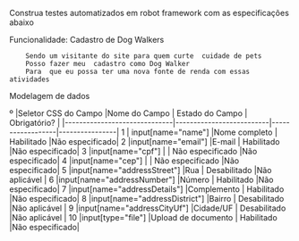 Construa testes automatizados em robot framework com as especificações abaixo


Funcionalidade: Cadastro de Dog Walkers

        Sendo um visitante do site para quem curte  cuidade de pets
        Posso fazer meu  cadastro como Dog Walker
        Para  que eu possa ter uma nova fonte de renda com essas  atividades



Modelagem de dados

º	|Seletor CSS do Campo          |Nome do Campo             | Estado do Campo  | Obrigatório?   |
    |------------------------------|--------------------------|------------------|----------------|
1	|   input[name="name"]         |Nome completo             | Habilitado       |Não especificado|
2	|input[name="email"]           |E-mail	                  | Habilitado       |Não especificado|
3	|input[name="cpf"]             |                          | Não especificado |Não especificado|
4	|input[name="cep"]             |                          | Não especificado |Não especificado|
5	|input[name="addressStreet"]   |Rua	                      | Desabilitado	 |Não aplicável   |
6	|input[name="addressNumber"]   |Número	                  | Habilitado	     |Não especificado|
7	|input[name="addressDetails"]  |Complemento	              | Habilitado	     |Não especificado|
8	|input[name="addressDistrict"] |Bairro	                  | Desabilitado	 |Não aplicável   |
9	|input[name="addressCityUf"]   |Cidade/UF	              | Desabilitado	 |Não aplicável   |
10	|input[type="file"]            |Upload de documento       | Habilitado       |Não especificado|